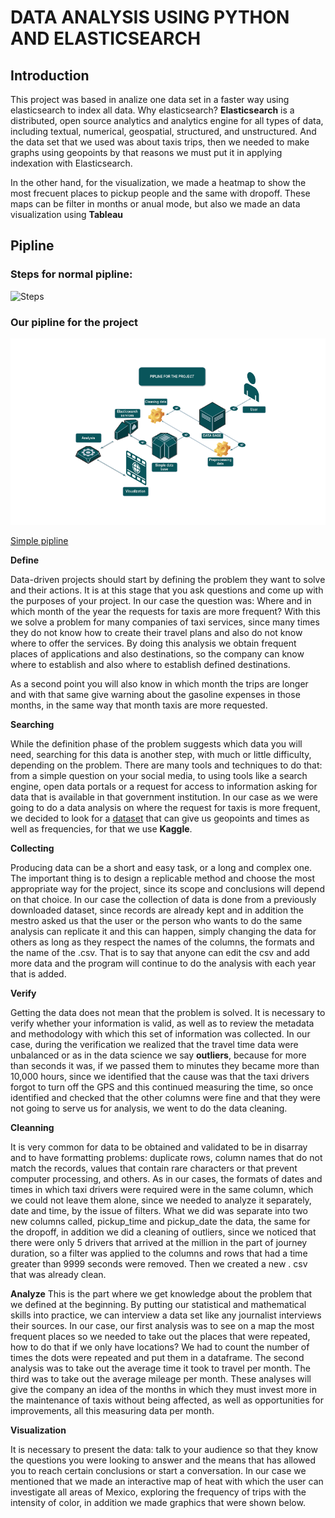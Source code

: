 # DATA ANALYSIS USING PYTHON AND ELASTICSEARCH

## Introduction
This project was based in analize one data set in a faster way using elasticsearch to index all data. Why elasticsearch? **Elasticsearch** is a distributed, open source analytics and analytics engine for all types of data, including textual, numerical, geospatial, structured, and unstructured. And the data set that we used was about taxis trips, then we needed to make graphs using geopoints by that reasons we must put it in applying indexation with Elasticsearch.

In the other hand, for the visualization, we made a heatmap to show the most frecuent places to pickup people and the same with dropoff. These maps can be filter in months or anual mode, but also we made an data visualization using **Tableau**

## Pipline
### Steps for normal pipline:
![Steps](https://escueladedatos.online/wp-content/uploads/2019/09/pipeline.png)

### Our pipline for the project
![pipline](https://github.com/Adrianc1234/paradigms-programming/blob/master/Big%20Data/Pictures/pipline.png?raw=true)

[Simple pipline](https://github.com/Adrianc1234/paradigms-programming/blob/master/Big%20Data/Pictures/pipeline.pdf)


**Define**

Data-driven projects should start by defining the problem they want to solve and their actions. It is at this stage that you ask questions and come up with the purposes of your project. In our case the question was: Where and in which month of the year the requests for taxis are more frequent? With this we solve a problem for many companies of taxi services, since many times they do not know how to create their travel plans and also do not know where to offer the services. By doing this analysis we obtain frequent places of applications and also destinations, so the company can know where to establish and also where to establish defined destinations.

As a second point you will also know in which month the trips are longer and with that same give warning about the gasoline expenses in those months, in the same way that month taxis are more requested.

**Searching**

While the definition phase of the problem suggests which data you will need, searching for this data is another step, with much or little difficulty, depending on the problem. There are many tools and techniques to do that: from a simple question on your social media, to using tools like a search engine, open data portals or a request for access to information asking for data that is available in that government institution. In our case as we were going to do a data analysis on where the request for taxis is more frequent, we decided to look for a [dataset](https://www.kaggle.com/mnavas/taxi-routes-for-mexico-city-and-quito?select=mex_clean.csv) that can give us geopoints and times as well as frequencies, for that we use **Kaggle**.

**Collecting**

Producing data can be a short and easy task, or a long and complex one. The important thing is to design a replicable method and choose the most appropriate way for the project, since its scope and conclusions will depend on that choice. In our case the collection of data is done from a previously downloaded dataset, since records are already kept and in addition the mestro asked us that the user or the person who wants to do the same analysis can replicate it and this can happen, simply changing the data for others as long as they respect the names of the columns, the formats and the name of the .csv. That is to say that anyone can edit the csv and add more data and the program will continue to do the analysis with each year that is added.

**Verify**

Getting the data does not mean that the problem is solved. It is necessary to verify whether your information is valid, as well as to review the metadata and methodology with which this set of information was collected. In our case, during the verification we realized that the travel time data were unbalanced or as in the data science we say **outliers**, because for more than seconds it was, if we passed them to minutes they became more than 10,000 hours, since we identified that the cause was that the taxi drivers forgot to turn off the GPS and this continued measuring the time, so once identified and checked that the other columns were fine and that they were not going to serve us for analysis, we went to do the data cleaning.

**Cleanning**

It is very common for data to be obtained and validated to be in disarray and to have formatting problems: duplicate rows, column names that do not match the records, values that contain rare characters or that prevent computer processing, and others. As in our cases, the formats of dates and times in which taxi drivers were required were in the same column, which we could not leave them alone, since we needed to analyze it separately, date and time, by the issue of filters. What we did was separate into two new columns called, pickup_time and pickup_date the data, the same for the dropoff, in addition we did a cleaning of outliers, since we noticed that there were only 5 drivers that arrived at the million in the part of journey duration, so a filter was applied to the columns and rows that had a time greater than 9999 seconds were removed. Then we created a new . csv that was already clean.

**Analyze**
This is the part where we get knowledge about the problem that we defined at the beginning. By putting our statistical and mathematical skills into practice, we can interview a data set like any journalist interviews their sources. In our case, our first analysis was to see on a map the most frequent places so we needed to take out the places that were repeated, how to do that if we only have locations? We had to count the number of times the dots were repeated and put them in a dataframe. The second analysis was to take out the average time it took to travel per month. The third was to take out the average mileage per month. These analyses will give the company an idea of the months in which they must invest more in the maintenance of taxis without being affected, as well as opportunities for improvements, all this measuring data per month.

**Visualization**

It is necessary to present the data: talk to your audience so that they know the questions you were looking to answer and the means that has allowed you to reach certain conclusions or start a conversation. In our case we mentioned that we made an interactive map of heat with which the user can investigate all areas of Mexico, exploring the frequency of trips with the intensity of color, in addition we made graphics that were shown below.


